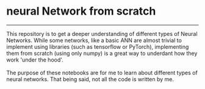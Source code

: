 # neural Network from scratch
-------------------------------
This repository is to get a deeper understanding of different types of Neural Networks. While some networks, like a basic ANN are almost trivial to implement using libraries (such as tensorflow or PyTorch), implementing them from scratch (using only numpy) is a great way to underdant how they work 'under the hood'.<br><br>The purpose of these notebooks are for me to learn about different types of neural networks. That being said, not all the code is written by me.